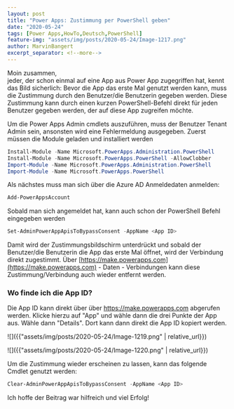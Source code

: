 ```yaml
---
layout: post
title: "Power Apps: Zustimmung per PowerShell geben"
date: "2020-05-24"
tags: [Power Apps,HowTo,Deutsch,PowerShell]
feature-img: "assets/img/posts/2020-05-24/Image-1217.png"
author: MarvinBangert
excerpt_separator: <!--more-->
---
```


Moin zusammen,  
jeder, der schon einmal auf eine App aus Power App zugegriffen hat, kennt das Bild sicherlich: Bevor die App das erste Mal genutzt werden kann, muss die Zustimmung durch den Benutzer/die Benutzerin gegeben werden. Diese Zustimmung kann durch einen kurzen PowerShell-Befehl direkt für jeden Benutzer gegeben werden, der auf diese App zugreifen möchte.

<!--more-->

Um die Power Apps Admin cmdlets auszuführen, muss der Benutzer Tenant Admin sein, ansonsten wird eine Fehlermeldung ausgegeben. Zuerst müssen die Module geladen und installiert werden

```PowerShell
Install-Module -Name Microsoft.PowerApps.Administration.PowerShell
Install-Module -Name Microsoft.PowerApps.PowerShell -AllowClobber
Import-Module -Name Microsoft.PowerApps.Administration.PowerShell
Import-Module -Name Microsoft.PowerApps.PowerShell
```

Als nächstes muss man sich über die Azure AD Anmeldedaten anmelden:

```PowerShell
Add-PowerAppsAccount
```

Sobald man sich angemeldet hat, kann auch schon der PowerShell Befehl eingegeben werden

```PowerShell
Set-AdminPowerAppApisToBypassConsent -AppName <App ID>
```

Damit wird der Zustimmungsbildschirm unterdrückt und sobald der Benutzer/die Benutzerin die App das erste Mal öffnet, wird der Verbindung direkt zugestimmt. Über [https://make.powerapps.com](https://make.powerapps.com) - Daten - Verbindungen kann diese Zustimmung/Verbindung auch wieder entfernt werden.

### Wo finde ich die App ID?

Die App ID kann direkt über über https://make.powerapps.com abgerufen werden. Klicke hierzu auf "App" und wähle dann die drei Punkte der App aus. Wähle dann "Details". Dort kann dann direkt die App ID kopiert werden.

![]({{"assets/img/posts/2020-05-24/Image-1219.png" | relative_url}})

![]({{"assets/img/posts/2020-05-24/Image-1220.png" | relative_url}})

Um die Zustimmung wieder erscheinen zu lassen, kann das folgende Cmdlet genutzt werden:

```PowerShell
Clear-AdminPowerAppApisToBypassConsent -AppName <App ID>
```

Ich hoffe der Beitrag war hilfreich und viel Erfolg!
